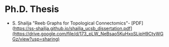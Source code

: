 
# Ph.D. Thesis
* S. Shailja "Reeb Graphs for Topological Connectomics"- [PDF](https://ss-shailja.github.io/shailja_ucsb_dissertation.pdf](https://drive.google.com/file/d/173_pLW_NeBsao5KuHxoSLjpH9CtyWGGz/view?usp=sharing)


